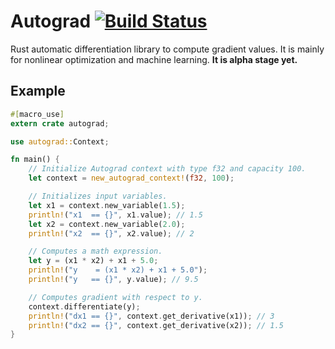 # Autograd [![Build Status](https://travis-ci.org/kkimdev/autograd.svg?branch=master)](https://travis-ci.org/kkimdev/autograd)
Rust automatic differentiation library to compute gradient values. It is mainly for nonlinear optimization and machine learning. **It is alpha stage yet.**

## Example
~~~rust
#[macro_use]
extern crate autograd;

use autograd::Context;

fn main() {
    // Initialize Autograd context with type f32 and capacity 100.
    let context = new_autograd_context!(f32, 100);

    // Initializes input variables.
    let x1 = context.new_variable(1.5);
    println!("x1  == {}", x1.value); // 1.5
    let x2 = context.new_variable(2.0);
    println!("x2  == {}", x2.value); // 2

    // Computes a math expression.
    let y = (x1 * x2) + x1 + 5.0;
    println!("y    = (x1 * x2) + x1 + 5.0");
    println!("y   == {}", y.value); // 9.5

    // Computes gradient with respect to y.
    context.differentiate(y);
    println!("dx1 == {}", context.get_derivative(x1)); // 3
    println!("dx2 == {}", context.get_derivative(x2)); // 1.5
}

~~~
